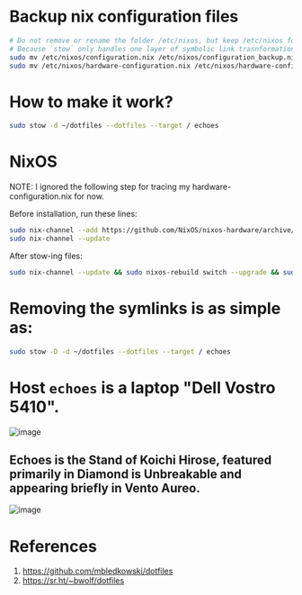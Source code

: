 # Backup nix configuration files
```bash
# Do not remove or rename the folder /etc/nixos, but keep /etc/nixos folder.
# Because `stow` only handles one layer of symbolic link trasnformation.
sudo mv /etc/nixos/configuration.nix /etc/nixos/configuration_backup.nix
sudo mv /etc/nixos/hardware-configuration.nix /etc/nixos/hardware-configuration_backup.nix
```


# How to make it work?
```bash
sudo stow -d ~/dotfiles --dotfiles --target / echoes
```


# NixOS
NOTE: I ignored the following step for tracing my hardware-configuration.nix for now.

Before installation, run these lines:
```bash
sudo nix-channel --add https://github.com/NixOS/nixos-hardware/archive/master.tar.gz nixos-hardware
sudo nix-channel --update
```

After stow-ing files:
```bash
sudo nix-channel --update && sudo nixos-rebuild switch --upgrade && sudo nix-collect-garbage -d
```


# Removing the symlinks is as simple as:
```bash
sudo stow -D -d ~/dotfiles --dotfiles --target / echoes
```

# Host `echoes` is a laptop "Dell Vostro 5410".
![image](https://github.com/user-attachments/assets/0436c971-236b-41be-ad7b-fc13cdfaa38b)


## Echoes is the Stand of Koichi Hirose, featured primarily in Diamond is Unbreakable and appearing briefly in Vento Aureo. 
![image](https://github.com/user-attachments/assets/debedb99-b846-44cf-b237-5bb3634b99ba)


# References
1. https://github.com/mbledkowski/dotfiles
2. https://sr.ht/~bwolf/dotfiles
